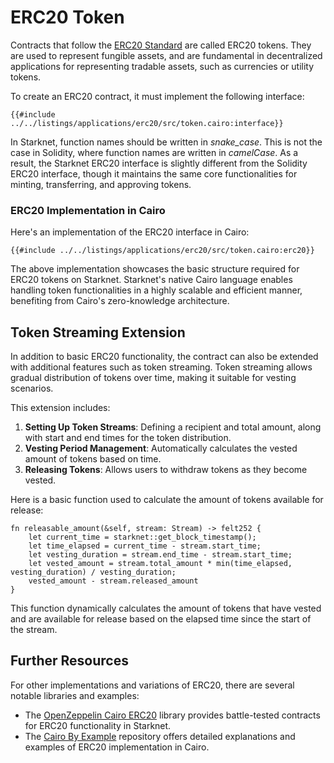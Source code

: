 # ERC20 Token

Contracts that follow the [ERC20 Standard](https://eips.ethereum.org/EIPS/eip-20) are called ERC20 tokens. They are used to represent fungible assets, and are fundamental in decentralized applications for representing tradable assets, such as currencies or utility tokens.

To create an ERC20 contract, it must implement the following interface:

```
{{#include ../../listings/applications/erc20/src/token.cairo:interface}}
```

In Starknet, function names should be written in _snake_case_. This is not the case in Solidity, where function names are written in _camelCase_. As a result, the Starknet ERC20 interface is slightly different from the Solidity ERC20 interface, though it maintains the same core functionalities for minting, transferring, and approving tokens.

### ERC20 Implementation in Cairo

Here's an implementation of the ERC20 interface in Cairo:

```
{{#include ../../listings/applications/erc20/src/token.cairo:erc20}}
```

The above implementation showcases the basic structure required for ERC20 tokens on Starknet. Starknet's native Cairo language enables handling token functionalities in a highly scalable and efficient manner, benefiting from Cairo's zero-knowledge architecture.

## Token Streaming Extension

In addition to basic ERC20 functionality, the contract can also be extended with additional features such as token streaming. Token streaming allows gradual distribution of tokens over time, making it suitable for vesting scenarios. 

This extension includes:

1. **Setting Up Token Streams**: Defining a recipient and total amount, along with start and end times for the token distribution.
2. **Vesting Period Management**: Automatically calculates the vested amount of tokens based on time.
3. **Releasing Tokens**: Allows users to withdraw tokens as they become vested.

Here is a basic function used to calculate the amount of tokens available for release:

```
fn releasable_amount(&self, stream: Stream) -> felt252 {
    let current_time = starknet::get_block_timestamp();
    let time_elapsed = current_time - stream.start_time;
    let vesting_duration = stream.end_time - stream.start_time;
    let vested_amount = stream.total_amount * min(time_elapsed, vesting_duration) / vesting_duration;
    vested_amount - stream.released_amount
}
```

This function dynamically calculates the amount of tokens that have vested and are available for release based on the elapsed time since the start of the stream.

## Further Resources

For other implementations and variations of ERC20, there are several notable libraries and examples:
- The [OpenZeppelin Cairo ERC20](https://docs.openzeppelin.com/contracts-cairo/0.7.0/erc20) library provides battle-tested contracts for ERC20 functionality in Starknet.
- The [Cairo By Example](https://cairo-by-example.com/examples/erc20/) repository offers detailed explanations and examples of ERC20 implementation in Cairo.
